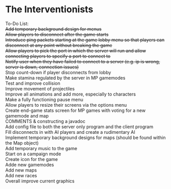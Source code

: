 The Interventionists<br>
========
To-Do List:<br>
<s>Add temporary background design for menus</s><br>
<s>Allow players to disconnect after the game starts</s><br>
<s>Introduce ping packets starting at the game lobby menu so that players can disconnect at any point without breaking the game</s><br>
<s>Allow players to pick the port in which the server will run and allow connecting players to specify a port to connect to</s><br>
<s>Notify user when they have failed to connect to a server (e.g. ip is wrong, server is down, connection issues)</s><br>
Stop count-down if player disconnects from lobby<br>
Make stamina regulated by the server in MP gamemodes<br>
Test and improve collision<br>
Improve movement of projectiles<br>
Improve all animations and add more, especially to characters<br>
Make a fully functioning pause menu<br>
Allow players to resize their screens via the options menu<br>
Create end-game stats screen for MP games with voting for a new gamemode and map<br>
COMMENTS & constructing a javadoc<br>
Add config file to both the server only program and the client program<br>
Fill disconnects in with AI players and create a rudimentary AI<br>
Implement temporary background designs for maps (should be found within the Map object)<br>
Add temporary music to the game<br>
Start on a campaign mode<br>
Create icon for the game<br>
Adde new gamemodes<br>
Add new maps<br>
Add new races<br>
Overall improve current graphics<br>